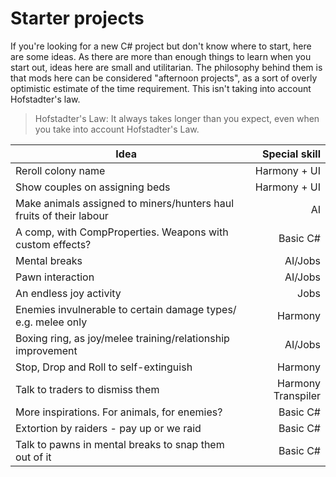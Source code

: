 # Starter projects

If you're looking for a new C# project but don't know where to start, here are some ideas. As there are more than enough things to learn when you start out, ideas here are small and utilitarian. The philosophy behind them is that mods here can be considered "afternoon projects", as a sort of overly optimistic estimate of the time requirement. This isn't taking into account Hofstadter's law.

>Hofstadter's Law: It always takes longer than you expect, even when you take into account Hofstadter's Law.

| Idea                                                                | Special skill |
| ------------------------------------------------------------------- |--------------:|
| Reroll colony name                                                  | Harmony + UI  |
| Show couples on assigning beds                                      | Harmony + UI  |
| Make animals assigned to miners/hunters haul fruits of their labour | AI |
| A comp, with CompProperties. Weapons with custom effects?           | Basic C# |
| Mental breaks                                                       | AI/Jobs |
| Pawn interaction                                                    | AI/Jobs |
| An endless joy activity                                             | Jobs |
| Enemies invulnerable to certain damage types/ e.g. melee only       | Harmony |
| Boxing ring, as joy/melee training/relationship improvement | AI/Jobs |
| Stop, Drop and Roll to self-extinguish | Harmony |
| Talk to traders to dismiss them | Harmony Transpiler |
| More inspirations. For animals, for enemies? | Basic C# |
| Extortion by raiders - pay up or we raid | Basic C# |
| Talk to pawns in mental breaks to snap them out of it | Basic C# |